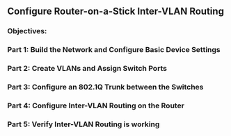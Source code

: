 
## Configure Router-on-a-Stick Inter-VLAN Routing

### Objectives:

### Part 1: Build the Network and Configure Basic Device Settings

### Part 2: Create VLANs and Assign Switch Ports

### Part 3: Configure an 802.1Q Trunk between the Switches

### Part 4: Configure Inter-VLAN Routing on the Router

### Part 5: Verify Inter-VLAN Routing is working



